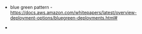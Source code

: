 - blue green pattern - https://docs.aws.amazon.com/whitepapers/latest/overview-deployment-options/bluegreen-deployments.html#



- 

